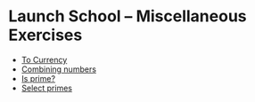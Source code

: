 # Launch School – Miscellaneous Exercises

* [To Currency](/misc/to_currency.rb)
* [Combining numbers](/misc/combining_numbers.rb)
* [Is prime?](/misc/is_prime.rb)
* [Select primes](/misc/select_primes.rb)
